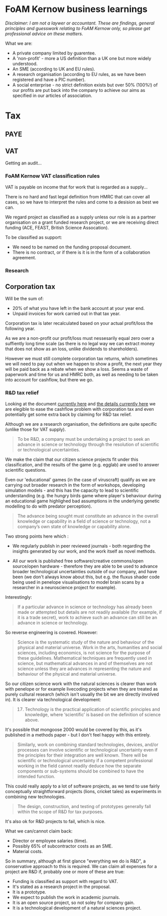 # FoAM Kernow business learnings

*Disclaimer: I am not a laywer or accountant. These are findings,
general principles and guesswork relating to FoAM Kernow only, so
please get professional advice on these matters.*

What we are:

* A private company limited by guarentee.
* A 'non-profit' - more a US definition than a UK one but more widely understood.
* An SME (according to UK and EU rules).
* A research organisation (according to EU rules, as we have been registered and have a PIC number).
* A social enterprise - no strict definition exists but over 50% (100%!) of our profits are put back into the company to achieve our aims as specified in our articles of association.

# Tax

## PAYE

## VAT

Getting an audit...

### FoAM Kernow VAT classification rules

VAT is payable on income that for work that is regarded as a supply...

There is no hard and fast legal definition from HMRC that can cover
all cases, so we have to interpret the rules and come to a desision as
best we can.

We regard project as classified as a supply unless our role is as a
partner organisation on a grant funded research project, or we are
receiving direct funding (ACE, FEAST, British Science Assocation).

To be classified as support:

* We need to be named on the funding proposal document.  
* There is no contract, or if there is it is in the form of a 
  collaboration agreement.

### Research

## Corporation tax

Will be the sum of:

* 20% of what you have left in the bank account at your year end.
* Unpaid invoices for work carried out in that tax year.
 
Corporation tax is later recalculated based on your actual profit/loss
the following year.

As we are a non-profit our profit/loss must nessesarily equal zero
over a suffiently long time scale (as there is no legal way we can
extract money that does not show as an loss, unlike dividends to
shareholders).

However we must still complete corporation tax returns, which
sometimes we will need to pay out when we happen to show a profit, the
next year they will be paid back as a rebate when we show a
loss. Seems a waste of paperwork and time for us and HMRC both, as
well as needing to be taken into account for cashflow, but there we
go.

### R&D tax relief

Looking at the document [currently
here](https://www.gov.uk/guidance/corporation-tax-research-and-development-rd-relief)
and [the details currently
here](https://www.gov.uk/guidance/corporation-tax-research-and-development-rd-relief#uncertain)
we are elegible to ease the cashflow problem with corporation tax and
even potentially get some extra back by claiming for R&D tax
relief. 

Although we are a research organisation, the definitions are quite
specific (unlike those for VAT supply).

> To be R&D, a company must be undertaking a project to seek an advance
> in science or technology through the resolution of scientific or
> technological uncertainties.

We make the claim that our citizen science projects fit under this
classification, and the results of the game (e.g. egglab) are used to
answer scientific questions.

Even our 'educational' games (in the case of viruscraft) qualify as we
are carrying out broader research in the form of workshops, developing
simulation models - and this has the capacity to lead to scientific
understanding (e.g. the hungry birds game where player's behaviour
during an educational game highlighed bad assumptions in the
underlying genetic modelling to do with predator perception).

> The advance being sought must constitute an advance in the overall
> knowledge or capability in a field of science or technology, not a
> company’s own state of knowledge or capability alone.

Two strong points here which :

* We regularly publish in peer reviewed journals - both regarding the
  insights generated by our work, and the work itself as novel
  methods.

* All our work is published free software/creative commons/open
source/open hardware - therefore they are able to be used to advance
broader technological uncertainties outside of our company, and have
been (we don't always know about this, but e.g. the fluxus shader code
being used in penelope visualisations to model brain scans by a
researcher in a neuroscience project for example).

Interestingly:

> If a particular advance in science or technology has already been
> made or attempted but details are not readily available (for
> example, if it is a trade secret), work to achieve such an advance
> can still be an advance in science or technology.

So reverse engineering is covered. However:

> Science is the systematic study of the nature and behaviour of the
> physical and material universe. Work in the arts, humanities and
> social sciences, including economics, is not science for the purpose
> of these guidelines. Mathematical techniques are frequently used in
> science, but mathematical advances in and of themselves are not
> science unless they are advances in representing the nature and
> behaviour of the physical and material universe.

So our citizen science work with the natural sciences is clearer than
work with penelope or for example livecoding projects when they are
treated as purely cultural research (which isn't usually the bit we
are directly involved in). It is clearer via technological
development:

> 17. Technology is the practical application of scientific principles
> and knowledge, where ‘scientific’ is based on the definition of
> science above.

It's possible that mongoose 2000 would be covered by this, as it's
published in a methods paper - but I don't feel happy with this
entirely.

> Similarly, work on combining standard technologies, devices, and/or
> processes can involve scientific or technological uncertainty even
> if the principles for their integration are well known. There will
> be scientific or technological uncertainty if a competent
> professional working in the field cannot readily deduce how the
> separate components or sub-systems should be combined to have the
> intended function.

This could really apply to a lot of software projects, as we tend to
use fairly conceptually straightforward projects (lions, cricket
tales) as experiments in combining new technologies.

> The design, construction, and testing of prototypes generally fall
> within the scope of R&D for tax purposes.

It's also ok for R&D projects to fail, which is nice.

What we can/cannot claim back:

* Director or employee salaries (time).
* Possibly 65% of subcontractor costs as an SME.
* Material costs.

So in summary, although at first glance "everything we do is R&D", a
conservative approach to this is required. We can claim all expenses
for a project are R&D if, probably one or more of these are true:

* Funding is classified as support with regard to VAT.
* It's stated as a research project in the proposal.
* It is a prototype.
* We expect to publish the work in academic journals.
* It is an open source project, so not soley for company gain. 
* It is a technological development of a natural sciences project.

